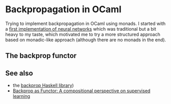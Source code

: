 Backpropagation in OCaml
========================

Trying to implement backpropagation in OCaml using monads. I started with a
[first implementation of neural networks](https://github.com/smimram/ocaml-nn/)
which was traditional but a bit heavy to my taste, which motivated me to try a
more structured approach based on monadic-like approach (although there are no
monads in the end).

## The backprop functor

## See also

- the [backprop Haskell library](https://backprop.jle.im/))
- [Backprop as Functor: A compositional perspective on supervised learning](https://arxiv.org/abs/1711.10455)
